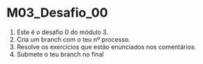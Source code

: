 # M03_Desafio_00
1. Este é o desafio 0 do módulo 3.<br>
2. Cria um branch com o teu nº processo.<br>
3. Resolve os exercícios que estão enunciados nos comentários.<br>
4. Submete o teu branch no final<br>